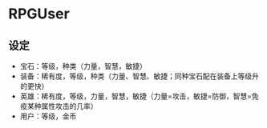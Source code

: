 # RPGUser
## 设定
* 宝石：等级，种类（力量，智慧，敏捷）
* 装备：稀有度，等级，种类（力量、智慧、敏捷；同种宝石配在装备上等级升的更快）
* 英雄：稀有度，等级，力量，智慧，敏捷（力量=攻击，敏捷=防御，智慧=免疫某种属性攻击的几率）
* 用户：等级，金币